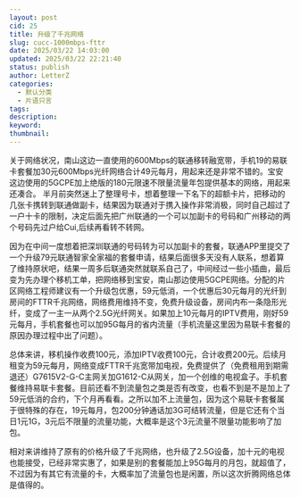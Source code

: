 ```yaml
---
layout: post
cid: 25
title: 升级了千兆网络
slug: cucc-1000mbps-fttr
date: 2025/03/22 14:03:00
updated: 2025/03/22 22:21:40
status: publish
author: LetterZ
categories: 
  - 默认分类
  - 片语只言
tags: 
description: 
keyword: 
thumbnail: 
---
```



关于网络状况，南山这边一直使用的600Mbps的联通移转融宽带，手机19的易联卡套餐加30元600Mbps光纤网络合计49元每月，用起来还是非常不错的。宝安这边使用的5GCPE加上绝版的180元限速不限量流量年包提供基本的网络，用起来还凑合。
半月前突然迷上了整理号卡，想着整理一下名下的超额卡片，把移动的几张卡携转到联通做副卡，结果因为联通对于携入操作非常消极，同时自己超过了一户十卡的限制，决定后面先把广州联通的一个可以加副卡的号码和广州移动的两个号码先过户给Cui,后续再看转不转网。

因为在中间一度想着把深圳联通的号码转为可以加副卡的套餐，联通APP里提交了一个升级79元联通智家全家福的套餐申请，结果后面很多天没有人联系，想着算了维持原状吧，结果一周多后联通突然就联系自己了，中间经过一些小插曲，最后变为先办理个移机工单，把网络移到宝安，南山那边使用5GCPE网络。分配的片区网络工程师建议有一个升级包优惠，59元低消，一个优惠后30元每月的光纤到房间的FTTR千兆网络，网络费用维持不变，免费升级设备，房间内布一条隐形光纤，变成了一主一从两个2.5G光纤网关。如果加上10元每月的IPTV费用，刚好59元每月，手机套餐也可以加95G每月的省内流量（手机流量这里因为易联卡套餐的原因办理过程中出了问题）。

总体来讲，移机操作收费100元，添加IPTV收费100元，合计收费200元。后续月租变为59元每月，网络变成FTTR千兆宽带加电视，免费提供了（免费租用到期需退还）G7615V2-G-C主网关加G1612-C从网关，加一个创维的电视盒子。手机套餐维持易联卡套餐。目前还看不到流量包之类是否有改变，也看不到是不是加上了59元低消的合约，下个月再看看。之所以加不上流量包，因为这个易联卡套餐属于很特殊的存在，19元每月，包200分钟通话加3G可结转流量，但是它还有个当日1元1G，3元后不限量的流量功能，大概率是这个3元流量不限量功能影响了加包。

相对来讲维持了原有的价格升级了千兆网络，也升级了2.5G设备，加十元的电视也能接受，已经非常实惠了，如果是别的套餐能加上95G每月的月包，就超值了，不过因为有其它有流量的卡，大概率加了流量包也是闲置，所以这次折腾网络总体是值得的。

